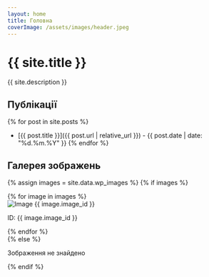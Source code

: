 ```yaml
---
layout: home
title: Головна
coverImage: /assets/images/header.jpeg
---
```


# {{ site.title }}

{{ site.description }}

## Публікації

{% for post in site.posts %}
- [{{ post.title }}]({{ post.url | relative_url }}) - {{ post.date | date: "%d.%m.%Y" }}
{% endfor %}

## Галерея зображень

{% assign images = site.data.wp_images %}
{% if images %}
  <div class="gallery">
    {% for image in images %}
      <div class="gallery-item">
        <img src="/assets/images/{{ image.image_name }}" alt="Image {{ image.image_id }}" class="gallery-image">
        <p>ID: {{ image.image_id }}</p>
      </div>
    {% endfor %}
  </div>
{% else %}
  <p>Зображення не знайдено</p>
{% endif %}